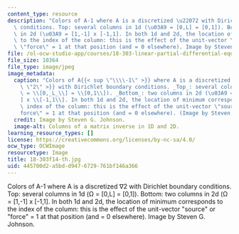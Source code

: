 ```yaml
---
content_type: resource
description: "Colors of A-1 where A is a discretized \u22072 with Dirichlet boundary\
  \ conditions. Top: several columns in 1d (\u03A9 = [0,L] = [0,1]). Bottom: two columns\
  \ in 2d (\u03A9 = [1,-1] x [-1,1]. In both 1d and 2d, the location of minimum corresponds\
  \ to the index of the column: this is the effect of the unit-vector \"source\" or\
  \ \"force\" = 1 at that position (and = 0 elsewhere). Image by Steven G. Johnson."
file: /ol-ocw-studio-app/courses/18-303-linear-partial-differential-equations-analysis-and-numerics-fall-2014/445700d2a5bdd9476729761bf146a366_18-303f14-th.jpg
file_size: 10364
file_type: image/jpeg
image_metadata:
  caption: "Colors of A{{< sup \"\\\\-1\" >}} where A is a discretized \u2207{{< sup\
    \ \"2\" >}} with Dirichlet boundary conditions. _Top_: several columns in 1d (\u03A9\
    \ = \\[0,_L_\\] = \\[0,1\\]). _Bottom_: two columns in 2d (\u03A9 = \\[1,-1\\\
    ] x \\[-1,1\\]. In both 1d and 2d, the location of minimum corresponds to the\
    \ index of the column: this is the effect of the unit-vector \"source\" or \"\
    force\" = 1 at that position (and = 0 elsewhere). (Image by Steven G. Johnson.)"
  credit: Image by Steven G. Johnson.
  image-alt: Columns of a matrix inverse in 1D and 2D.
learning_resource_types: []
license: https://creativecommons.org/licenses/by-nc-sa/4.0/
ocw_type: OCWImage
resourcetype: Image
title: 18-303f14-th.jpg
uid: 445700d2-a5bd-d947-6729-761bf146a366
---
```

Colors of A-1 where A is a discretized ∇2 with Dirichlet boundary conditions. Top: several columns in 1d (Ω = [0,L] = [0,1]). Bottom: two columns in 2d (Ω = [1,-1] x [-1,1]. In both 1d and 2d, the location of minimum corresponds to the index of the column: this is the effect of the unit-vector "source" or "force" = 1 at that position (and = 0 elsewhere). Image by Steven G. Johnson.
